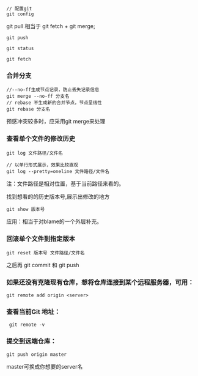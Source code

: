 ```
// 配置git
git config
```

git pull
相当于 git fetch + git merge; 

```
git push

git status

git fetch

```

### 合并分支
```
//--no-ff生成节点记录，防止丢失记录信息
git merge --no-ff 分支名
// rebase 不生成新的合并节点，节点呈线性
git rebase 分支名
```
预感冲突较多时，应采用git merge来处理

### 查看单个文件的修改历史

```
git log 文件路径/文件名

// 以单行形式展示，效果比较直观
git log --pretty=oneline 文件路径/文件名
```
注：文件路径是相对位置，基于当前路径来看的。

找到想看的的历史版本号,展示出修改的地方
```
git show 版本号
```
应用：相当于对blame的一个外层补充。

### 回滚单个文件到指定版本

```
git reset 版本号 文件路径/文件名
```
之后再 git commit 和 git push

### 如果还没有克隆现有仓库，想将仓库连接到某个远程服务器，可用：
```
git remote add origin <server>
```
### 查看当前Git 地址：
```
 git remote -v
```

### 提交到远端仓库：
```
git push origin master
```

master可换成你想要的server名


